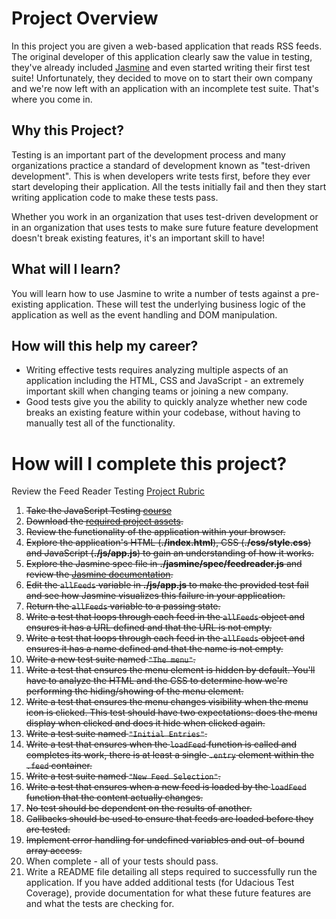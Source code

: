 # Project Overview

In this project you are given a web-based application that reads RSS feeds. The original developer of this application clearly saw the value in testing, they've already included [Jasmine](http://jasmine.github.io/) and even started writing their first test suite! Unfortunately, they decided to move on to start their own company and we're now left with an application with an incomplete test suite. That's where you come in.


## Why this Project?

Testing is an important part of the development process and many organizations practice a standard of development known as "test-driven development". This is when developers write tests first, before they ever start developing their application. All the tests initially fail and then they start writing application code to make these tests pass.

Whether you work in an organization that uses test-driven development or in an organization that uses tests to make sure future feature development doesn't break existing features, it's an important skill to have!


## What will I learn?

You will learn how to use Jasmine to write a number of tests against a pre-existing application. These will test the underlying business logic of the application as well as the event handling and DOM manipulation.


## How will this help my career?

* Writing effective tests requires analyzing multiple aspects of an application including the HTML, CSS and JavaScript - an extremely important skill when changing teams or joining a new company.
* Good tests give you the ability to quickly analyze whether new code breaks an existing feature within your codebase, without having to manually test all of the functionality.


# How will I complete this project?

Review the Feed Reader Testing [Project Rubric](https://review.udacity.com/#!/projects/3442558598/rubric)

1. ~~Take the JavaScript Testing [course](https://www.udacity.com/course/ud549)~~  
2. ~~Download the [required project assets](http://github.com/udacity/frontend-nanodegree-feedreader).~~  
3. ~~Review the functionality of the application within your browser.~~  
4. ~~Explore the application's HTML (**./index.html**), CSS (**./css/style.css**) and JavaScript (**./js/app.js**) to gain an understanding of how it works.~~  
5. ~~Explore the Jasmine spec file in **./jasmine/spec/feedreader.js** and review the [Jasmine documentation](http://jasmine.github.io).~~  
6. ~~Edit the `allFeeds` variable in **./js/app.js** to make the provided test fail and see how Jasmine visualizes this failure in your application.~~  
7. ~~Return the `allFeeds` variable to a passing state.~~  
8. ~~Write a test that loops through each feed in the `allFeeds` object and ensures it has a URL defined and that the URL is not empty.~~  
9. ~~Write a test that loops through each feed in the `allFeeds` object and ensures it has a name defined and that the name is not empty.~~  
10. ~~Write a new test suite named `"The menu"`.~~  
11. ~~Write a test that ensures the menu element is hidden by default. You'll have to analyze the HTML and the CSS to determine how we're performing the hiding/showing of the menu element.~~  
12. ~~Write a test that ensures the menu changes visibility when the menu icon is clicked. This test should have two expectations: does the menu display when clicked and does it hide when clicked again.~~
13. ~~Write a test suite named `"Initial Entries"`.~~  
14. ~~Write a test that ensures when the `loadFeed` function is called and completes its work, there is at least a single `.entry` element within the `.feed` container.~~
15. ~~Write a test suite named `"New Feed Selection"`.~~
16. ~~Write a test that ensures when a new feed is loaded by the `loadFeed` function that the content actually changes.~~  
17. ~~No test should be dependent on the results of another.~~
18. ~~Callbacks should be used to ensure that feeds are loaded before they are tested.~~
19. ~~Implement error handling for undefined variables and out-of-bound array access.~~
20. When complete - all of your tests should pass.
21. Write a README file detailing all steps required to successfully run the application. If you have added additional tests (for Udacious Test Coverage),  provide documentation for what these future features are and what the tests are checking for.

